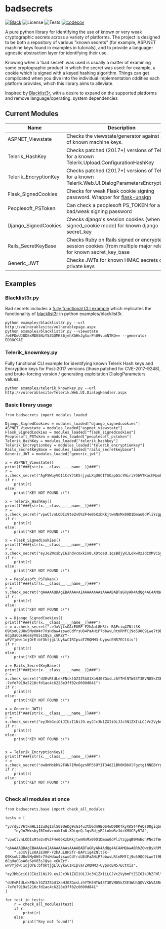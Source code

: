 # badsecrets
[![Black](https://img.shields.io/badge/code%20style-black-000000.svg)](https://github.com/psf/black)
![License](https://img.shields.io/badge/license-GPLv3-FF8400.svg)
![Tests](https://github.com/blacklanternsecurity/badsecrets/actions/workflows/tests.yaml/badge.svg?branch=main)
[![codecov](https://codecov.io/gh/blacklanternsecurity/badsecrets/branch/main/graph/badge.svg?token=2PAE7NUM07)](https://codecov.io/gh/blacklanternsecurity/badsecrets)


A pure python library for identifying the use of known or very weak cryptographic secrets across a variety of platforms. The project is designed to be both a repository of various "known secrets" (for example, ASP.NET machine keys found in examples in tutorials), and to provide a language-agnostic abstraction layer for identifying their use.  

Knowing when a 'bad secret' was used is usually a matter of examining some cryptographic product in which the secret was used: for example, a cookie which is signed with a keyed hashing algorithm. Things can get complicated when you dive into the individual implementation oddities each platform provides, which this library aims to alleviate. 

Inspired by [Blacklist3r](https://github.com/NotSoSecure/Blacklist3r), with a desire to expand on the supported platforms and remove language/operating. system dependencies 

## Current Modules

| Name     | Description |
| ----------- | ----------- |
| ASPNET_Viewstate      | Checks the viewstate/generator against a list of known machine keys. |
| Telerik_HashKey   | Checks patched (2017+) versions of Telerik UI for a known Telerik.Upload.ConfigurationHashKey |
| Telerik_EncryptionKey   | Checks patched (2017+) versions of Telerik UI for a known Telerik.Web.UI.DialogParametersEncryptionKey |
| Flask_SignedCookies  | Checks for weak Flask cookie signing password. Wrapper for [flask-unsign](https://github.com/Paradoxis/Flask-Unsign) |
| Peoplesoft_PSToken  | Can check a peoplesoft PS_TOKEN for a bad/weak signing password |
| Django_SignedCookies   | Checks django's session cookies (when in signed_cookie mode) for known django secret_key |
| Rails_SecretKeyBase   | Checks Ruby on Rails signed or encrypted session cookies (from multiple major releases) for known secret_key_base |
| Generic_JWT | Checks JWTs for known HMAC secrets or RSA private keys |

## Examples


### Blacklist3r.py

Bad secrets includes a [fully functional CLI example](https://github.com/blacklanternsecurity/badsecrets/blob/dev/examples/blacklist3r.py) which replicates the functionality of [blacklist3r](https://github.com/NotSoSecure/Blacklist3r) in python examples/blacklist3r. 

```
python examples/blacklist3r.py --url http://vulnerablesite/vulnerablepage.aspx
python examples/blacklist3r.py --viewstate /wEPDwUJODExMDE5NzY5ZGQMKS6jehX5HkJgXxrPh09vumNTKQ== --generator EDD8C9AE
```


### Telerik_knownkey.py

Fully functional CLI example for identifying known Telerik Hash keys and Encryption keys for Post-2017 versions (those patched for CVE-2017-9248), and brute-forcing version / generating exploitation DialogParameters values.

```
python examples/telerik_knownkey.py --url http://vulnerablesite/Telerik.Web.UI.DialogHandler.aspx
```

### Basic library usage


```
from badsecrets import modules_loaded

Django_SignedCookies = modules_loaded["django_signedcookies"]
ASPNET_Viewstate = modules_loaded["aspnet_viewstate"]
Flask_SignedCookies = modules_loaded["flask_signedcookies"]
Peoplesoft_PSToken = modules_loaded["peoplesoft_pstoken"]
Telerik_HashKey = modules_loaded["telerik_hashkey"]
Telerik_EncryptionKey = modules_loaded["telerik_encryptionkey"]
Rails_SecretKeyBase = modules_loaded["rails_secretkeybase"]
Generic_JWT = modules_loaded["generic_jwt"]

x = ASPNET_Viewstate()
print(f"###{str(x.__class__.__name__)}###")
r = x.check_secret("AgF5WuyVO11CsYJ1K5rjyuLXqUGCITSOapG1cYNiriYQ6VTKochMpn8ws4eJRvft81nQIA==","EDD8C9AE")
if r:
    print(r)
else:
    print("KEY NOT FOUND :(")

x = Telerik_HashKey()
print(f"###{str(x.__class__.__name__)}###")
r = x.check_secret("vpwClvnLODIx9te2vO%2F4e06KzbKkjtwmNnMx09D1Dmau0dPliYzgpqB9MnEqhPNe3fWemQyH25eLULJi8KiYHXeHvjfS1TZAL2o5Gku1gJbLuqusRXZQYTNlU2Aq4twXO0o0CgVUTfknU89iw0ceyaKjSteOhxGvaE3VEDfiKDd8%2B9j9vD3qso0mLMqn%2Btxirc%2FkIq5oBbzOCgMrJjkaPMa2SJpc5QI2amffBJ%2BsAN25VH%2BwabEJXrjRy%2B8NlYCoUQQKrI%2BEzRSdBsiMOxQTD4vz2TCjSKrK5JEeFMTyE7J39MhXFG38Bq%2FZMDO%2FETHHdsBtTTkqzJ2odVArcOzrce3Kt2%2FqgTUPW%2BCjFtkSNmh%2FzlB9BhbxB1kJt1NkNsjywvP9j7PvNoOBJsa8OwpEyrPTT3Gm%2BfhDwtjvwpvN7l7oIfbcERGExAFrAMENOOt4WGlYhF%2F8c9NcDv0Bv3YJrJoGq0rRurXSh9kcwum9nB%2FGWcjPikqTDm6p3Z48hEnQCVuJNkwJwIKEsYxJqCL95IEdX3PzR81zf36uXPlEa3YdeAgM1RD8YGlwlIXnrLhvMbRvQW0W9eoPzE%2FjP68JGUIZc1TwTQusIWjnuVubFTEUMDLfDNk12tMwM9mfnwT8lWFTMjv9pF70W5OtO7gVN%2BOmCxqAuQmScRVExNds%2FF%2FPli4oxRKfgI7FhAaC%2Fu1DopZ6vvBdUq1pBQE66fQ9SnxRTmIClCpULUhNO90ULTpUi9ga2UtBCTzI8z6Sb6qyQ52NopNZMFdrn9orzdP8oqFeyYpF%2BQEtbp%2F5AMENkFkWUxHZn8NoSlO8P6G6ubSyDdY4QJPaFS4FxNhhm85WlZC9xfEZ1AGSSBOu9JJVYiKxXnL1yYLqrlWp5mfBHZeUBwEa%2FMjGxZEVYDhXo4PiU0jxN7fYmjaobp3DSgA5H3BcFuNG5d8CUnOlQcEie5b%2BUHOpI9zAk7qcuEUXbaZ5Mvh0t2jXCRALRKYDyBdbHlWAFo10dTIM6L3aSTM5uEz9%2FalXLXoWlMo7dTDpuO5bBfTq7YkoPExL3g3JJX47UhuLq85i3%2Bzxfvd7r%2Fmid69kbD3PnX%2Bj0QxaiShhyOZg6jl1HMeRRXvZap3FPCIfxbCf7j2TRqB5gYefBIIdGYjrdiL6HS8SbjXcROMwh2Fxnt505X4jmkmDcGmneU3z%2B84TSSFewcSpxGEGvHVkkU4OaT6vyFwsxCmdrR187tQZ7gn3ZkAiTps%2FfOPcL5QWXja06Z%2FHT3zboq6Hj9v9NBHzpC1eAK0YN8r4V2UMI3P0%2FsIPQYXhovoeLjJwq6snKZTX37ulE1mbS1uOY%2BZrvFYbLN5DdNL%2B%2Bl%2F%2BcWIpc0RSYBLo19xHpKeoeLjU2sxaYzK%2B92D4zKANdPPvsHPqJD1Y%2FBwCL%2FfZKaJfRK9Bj09ez1Z1ixTEKjIRCwuxijnJGq33faZchbwpMPpTfv43jEriGwXwoqOo9Mbj9ggPAil7O81XZxNT4vv4RoxXTN93V100rt3ClXauL%2BlNID%2BseN2CEZZqnygpTDf2an%2FVsmJGJJcc0goW3l43mhx2U79zeuT94cFPGpvITEbMtjmuNsUbOBuw6nqm5rAs%2FxjIsDRqfQxGQWfS0kuwuU6RRmiME2Ps0NrBENIbZzcbgw6%2BRIwClWkvEG%2BK%2FPdcAdfmRkAPWUNadxnhjeU2jNnzI1yYNIOhziUBPxgFEcAT45E7rWvf8ghT08HZvphzytPmD%2FxuvJaDdRgb6a30TjSpa7i%2BEHkIMxM5eH1kiwhN6xkTcBsJ87epGdFRWKhTGKYwCbaYid1nRs7%2BvQEU7MRYghok8KMTueELipohm3otuKo8V4a7w4TgTSBvPE%2BLPLJRwhM8KcjGlcpzF1NowRo6zeJJhbdPpouUH2NJzDcp7P4uUuUB9Cxt9B986My6zDnz1eyBvRMzj7TABfmfPFPoY3RfzBUzDm%2FA9lOGsM6d9WZj2CH0WxqiLDGmP1Ts9DWX%2FsYyqEGK5R1Xpnp7kRIarPtYliecp50ZIH6nqSkoCBllMCCE6JN%2BdoXobTpulALdmQV0%2Bppv%2FAjzIJrTHgX7jwRGEAeRgAxTomtemmIaH5NtV7xt8XS%2BqwghdJl1D06%2FWhpMtJ1%2FoQGoJ0%2F7ChYyefyAfsiQNWsO66UNVyl71RVPwATnbRO5K5mtxn0M2wuXXpAARNh6pQTcVX%2FTJ4jmosyKwhI6I870NEOsSaWlKVyOdb97C3Bt0pvzq8BagV5FMsNtJKmqIIM0HRkMkalIyfow9iS%2B5xGN5eKM8NE4E6hO4CvmpG%2BH2xFHTSNzloV0FjLdDmj5UfMjhUuEb3rkKK1bGAVaaherp6Ai6N4YJQzh%2FDdpo6al95EZN2OYolzxitgDgsWVGhMvddyQTwnRqRY04hdVJTwdhi4TiCPbLJ1Wcty2ozy6VDs4w77EOAQ5JnxUmDVPA3vXmADJZR0hIJEsuxXfYg%2BRIdV4fzGunV4%2B9jpiyM9G11iiesURK82o%2BdcG7FaCkkun2K2bvD6qGcL61uhoxNeLVpAxjrRjaEBrXsexZ9rExpMlFD8e3NM%2B0K0LQJvdEvpWYS5UTG9cAbNAzBs%3DpDsPXFGf2lEMcyGaK1ouARHUfqU0fzkeVwjXU9ORI%2Fs%3D")
if r:  
    print(r)
else:
    print("KEY NOT FOUND :(")

x = Flask_SignedCookies()
print(f"###{str(x.__class__.__name__)}###")
r = x.check_secret("eyJoZWxsbyI6IndvcmxkIn0.XDtqeQ.1qsBdjyRJLokwRzJdzXMVCSyRTA")
if r:
    print(r)
else:
    print("KEY NOT FOUND :(")

x = Peoplesoft_PSToken()
print(f"###{str(x.__class__.__name__)}###")
r = x.check_secret("qAAAAAQDAgEBAAAAvAIAAAAAAAAsAAAABABTaGRyAk4AdQg4AC4AMQAwABSpxUdcNT67zqSLW1wY5/FHQd1U6mgAAAAFAFNkYXRhXHicHYfJDUBQAESfJY5O2iDWgwIsJxHcxdaApTvFGX8mefPmAVzHtizta2MSrCzsXBxsnOIt9yo6GvyekZqJmZaBPCUmVUMS2c9MjCmJKLSR/u+laUGuzwdaGw3o")
if r:
    print(r)
else:
    print("KEY NOT FOUND :(")

x = Django_SignedCookies()
print(f"###{str(x.__class__.__name__)}###")
r = x.check_secret(".eJxVjLsOAiEURP-F2hAuL8HSfr-BAPciq4ZNlt3K-O9KsoU2U8w5My8W4r7VsHdaw4zswoCdfrsU84PaAHiP7bbwvLRtnRMfCj9o59OC9Lwe7t9Bjb2OtbMkAEGQtQjekykmJy9JZIW-6CgUaCGsA6eSyV65s1Qya_xGKZrY-wPVYjdw:1ojOrE:bfOktjgLlUykwCIRIpvaTZRQMM3-UypscEN57ECtXis")
if r:
    print(r)
else:
    print("KEY NOT FOUND :(")

x = Rails_SecretKeyBase()
print(f"###{str(x.__class__.__name__)}###")
r = x.check_secret("dUEvRldLekFNcklGZ3ZSbU1XaHJ0ZGxsLzhYTHlNTW43T3BVN05kZXE3WUhQOVVKbVA3Rm5WaSs5eG5QQ1VIRVBzeDFNTnNpZ0xCM1FKbzFZTEJISzhaNzFmVGYzME0waDFURVpCYm5TQlJFRmRFclYzNUZhR3VuN29PMmlkVHBrRi8wb3AwZWgvWmxObkFOYnpkeHR1YWpWZ3lnN0Y4ZW9xSk9LNVlQd0U4MmFsbWtLZUI5VzkzRkM4YXBFWXBWLS15L00xME1nVFp2ZTlmUWcxZVlpelpnPT0=--7efe7919a5210cfd1ac4c6228e3ff82c0600d841")
if r:
    print(r)
else:
    print("KEY NOT FOUND :(")

x = Generic_JWT()
print(f"###{str(x.__class__.__name__)}###")
r = x.check_secret("eyJhbGciOiJIUzI1NiJ9.eyJJc3N1ZXIiOiJJc3N1ZXIiLCJVc2VybmFtZSI6IkJhZFNlY3JldHMiLCJleHAiOjE1OTMxMzM0ODMsImlhdCI6MTQ2NjkwMzA4M30.ovqRikAo_0kKJ0GVrAwQlezymxrLGjcEiW_s3UJMMCo")
if r:
    print(r)
else:
    print("KEY NOT FOUND :(")
    
    
x = Telerik_EncryptionKey()
print(f"###{str(x.__class__.__name__)}###")
r = x.check_secret("owOnMokk%2F4N7IMo6gznRP56OYIT34dZ1Bh0KBbXlFgztgiNNEBYrgWRYDBkDlX8BIFYBcBztC3NMwoT%2FtNF%2Ff2nCsA37ORIgfBem1foENqumZvmcTpQuoiXXbMWW8oDjs270y6LDAmHhCRsl4Itox4NSBwDgMIOsoMhNrMigV7o7jlgU16L3ezISSmVqFektKmu9qATIXme63u4IKk9UL%2BGP%2Fk3NPv9MsTEVH1wMEf4MApH5KfWBX96TRIc9nlp3IE5BEWNMvI1Gd%2BWXbY5cSY%2Buey2mXQ%2BAFuXAernruJDm%2BxK8ZZ09TNsn5UREutvNtFRrePA8tz3r7p14yG756E0vrU7uBz5TQlTPNUeN3shdxlMK5Qzw1EqxRZmjhaRpMN0YZgmjIpzFgrTnT0%2Bo0f6keaL8Z9TY8vJN8%2BEUPoq%2F7AJiHKm1C8GNc3woVzs5mJKZxMUP398HwGTDv9KSwwkSpHeXFsZofbaWyG0WuNldHNzM%2FgyWMsnGxY6S086%2F477xEQkWdWG5UE%2FowesockebyTTEn3%2B%2FqiVy%2FIOxXvMpvrLel5nVY%2FSouHp5n2URRyRsfo%2B%2BOXJZo7yxKQoYBSSkmxdehJqKJmbgxNp5Ew8m89xAS5g99Hzzg382%2BxFp8yoDVZMOiTEuw0J%2B4G6KizqRW9cis%2FELd0aDE1V7TUuJnFrX%2BlCLOiv100tKpeJ0ePMOYrmvSn0wx7JhswNuj%2BgdKqvCnMSLakGWiOHxu5m9Qqdm3s5sk7nsaxMkh8IqV%2BSzB9A2K1kYEUlY40II1Wun67OSdLlYfdCFQk4ED0N%2BV4kES%2F1xpGiaPhxjboFiiV%2BkvCyJfkuotYuN%2B42CqFyAyepXPA%2BR5jVSThT6OIN2n1UahUnrD%2BwKKGMA9QpVPTSiGLen2KSnJtXISbrl2%2BA2AnQNH%2BMEwYVNjseM0%2BAosbgVfNde2ukMyugo%2FRfrRM27cbdVlE0ms0uXhlgKAYJ2ZN54w1tPWhpGxvZtB0keWpZan0YPh8CBgzsAIMa04HMYLCtgUTqxKqANoKXSy7VIJUzg3fl%2F2WUELjpXK9gRcgexNWDNB1E0rHd9PUo0PvpB4fxSrRpb1LRryipqsuoJ8mrpOVrVMvjracBvtoykK3GrN%2FDUlXkSG%2FAeBQN7HwDJ9QPi3AtEOohp78Op3nmbItXo7IJUSjzBNzUYR8YPj6Ud7Fje9LZSwMBngvgx%2BOKy6HsV4ofOAU2%2FK1%2BfxI0KkCeoSso9NJHWgBD7ijfXUa1Hrc%2FuNU3mTlSSVp3VStQrJbQCkr4paaHYWeeO4pRZCDSBNUzs9qq3TDePwpEQc4QROrw5htdniRk26lFIFm%2Fzk2nC77Pg%2BrkRC1W%2BlRv0lyXsmXVBCe8F1szpWXHCxHNAJwKH%2FBb%2BV1k6AXFXVWPW5vADbXUvRu0s6KLaqu6a0KCB7dt3K2Ni%2FI6O%2FmISYXzknbMrwwakNfajbRF2ibodgR9R9xvoCoCXa3ka7%2Fejr%2BmsZ2HvPKUAffd2fNIWCQrejfpuIoOWiYx6ufN8E41HetCbYfvsI6JQfPOEdOYWI2px%2BLdfO3Nybq99%2BRSQOhjNZakBP54ozlCUfwgpLOmTBwsswZexv1RK5MIi8%2FWtjlJ%2FKjkYxdkFUlwggGS2xDwzcyl2%2FakNCQ5YmxjU8cRY7jZQRMo%2F8uTw5qa2MNZPaQGI18uRgr0i%2FTX3t57fJYCpMLXSaUKIdO7O%2FCQhIyGTS6KrPN%2B3%2FgUb%2BPQ1viGhpnWfGEYF9vhIlK57z8G8G82UQ3DpttD7M8mQ0KsmCOq75ECx9CWrWGk51vADlm%2BLEZ5oWjVMs%2FThki40B7tL7gzFrBuQksWXYeubMzZfFo4ZQ49di4wupHG5kRsyL2fJUzgpaLDP%2BSe6%2FjCnc52C7lZ3Ls0cHJVf9HRwDNXWM%2B4h8donNy5637QWK%2BV7mlH%2FL4xBZCfU9l6sIz%2FWHMtRaQprEem6a%2FRwPRDBiP65I2EwZLKGY8I%2F1uXJncwC8egLu82JY9maweI0VmJSmRcTf0evxqqe7vc9MqpsUlpSVNh4bFnxVIo5E4PGX70kVaTFe0vu1YdGKmFX5PLvkmWIf%2FnwfgPMqYsa0%2F09trboJ5LGDEQRXSBb7ldG%2FwLdOiqocYKAb91SMpn1fXVPBgkPM27QZxHnSAmWVbJR2%2FIhO%2BIVNzkgFAJlptiEPPPTxuBh%2BTT7CaIQE3oZbbJeQKvRkrt4bawTCOzciU%2F1zFGxubTJTSyInjQ8%2F1tVo7KjnxPKqGSfwZQN%2FeWL6R%2FpvCb%2BE6D4pdyczoJRUWsSNXNnA7QrdjgGNWhyOMiKvkDf3RD4mrXbul18WYVTsLyp0hvQsbdwBWOh7VlwfrWdy%2BklsttFi%2B%2BadKR7DbwjLTcxvdNpTx1WJhXROR8jwW26VEYSXPVqWnYvfyZo4DojKHMSDMbAakbuSJdkGP1d5w0AYbKlAcVQOqp9hbAvfwwLy4ErdIsOg0YEeCcnQVRAXwaCI9JvWWmM%2FzYJzE3X45A6lU9Pe7TAbft810MYh7lmV6Keb5HI6qXFiD%2B8khBZqi%2FsK6485k0a86aWLxOb4Eqnoc41x%2BYPv5CWfvP6cebsENo%3D%2BIUg0f64C4y77N4FZ6C82m5wMpvDQIHqx0ZFIHLhwMg%3D")
if r:
    print(r)
else:
    print("KEY NOT FOUND :(")
    
```



### Check all modules at once

```
from badsecrets.base import check_all_modules

tests = [
    "yJrdyJV6tkmHLII2uDq1Sl509UeDg9xGI4u3tb6dm9BQS4wD08KTkyXKST4PeQs00giqSA==",
    "eyJoZWxsbyI6IndvcmxkIn0.XDtqeQ.1qsBdjyRJLokwRzJdzXMVCSyRTA",
    "vpwClvnLODIx9te2vO%2F4e06KzbKkjtwmNnMx09D1Dmau0dPliYzgpqB9MnEqhPNe3fWemQyH25eLULJi8KiYHXeHvjfS1TZAL2o5Gku1gJbLuqusRXZQYTNlU2Aq4twXO0o0CgVUTfknU89iw0ceyaKjSteOhxGvaE3VEDfiKDd8%2B9j9vD3qso0mLMqn%2Btxirc%2FkIq5oBbzOCgMrJjkaPMa2SJpc5QI2amffBJ%2BsAN25VH%2BwabEJXrjRy%2B8NlYCoUQQKrI%2BEzRSdBsiMOxQTD4vz2TCjSKrK5JEeFMTyE7J39MhXFG38Bq%2FZMDO%2FETHHdsBtTTkqzJ2odVArcOzrce3Kt2%2FqgTUPW%2BCjFtkSNmh%2FzlB9BhbxB1kJt1NkNsjywvP9j7PvNoOBJsa8OwpEyrPTT3Gm%2BfhDwtjvwpvN7l7oIfbcERGExAFrAMENOOt4WGlYhF%2F8c9NcDv0Bv3YJrJoGq0rRurXSh9kcwum9nB%2FGWcjPikqTDm6p3Z48hEnQCVuJNkwJwIKEsYxJqCL95IEdX3PzR81zf36uXPlEa3YdeAgM1RD8YGlwlIXnrLhvMbRvQW0W9eoPzE%2FjP68JGUIZc1TwTQusIWjnuVubFTEUMDLfDNk12tMwM9mfnwT8lWFTMjv9pF70W5OtO7gVN%2BOmCxqAuQmScRVExNds%2FF%2FPli4oxRKfgI7FhAaC%2Fu1DopZ6vvBdUq1pBQE66fQ9SnxRTmIClCpULUhNO90ULTpUi9ga2UtBCTzI8z6Sb6qyQ52NopNZMFdrn9orzdP8oqFeyYpF%2BQEtbp%2F5AMENkFkWUxHZn8NoSlO8P6G6ubSyDdY4QJPaFS4FxNhhm85WlZC9xfEZ1AGSSBOu9JJVYiKxXnL1yYLqrlWp5mfBHZeUBwEa%2FMjGxZEVYDhXo4PiU0jxN7fYmjaobp3DSgA5H3BcFuNG5d8CUnOlQcEie5b%2BUHOpI9zAk7qcuEUXbaZ5Mvh0t2jXCRALRKYDyBdbHlWAFo10dTIM6L3aSTM5uEz9%2FalXLXoWlMo7dTDpuO5bBfTq7YkoPExL3g3JJX47UhuLq85i3%2Bzxfvd7r%2Fmid69kbD3PnX%2Bj0QxaiShhyOZg6jl1HMeRRXvZap3FPCIfxbCf7j2TRqB5gYefBIIdGYjrdiL6HS8SbjXcROMwh2Fxnt505X4jmkmDcGmneU3z%2B84TSSFewcSpxGEGvHVkkU4OaT6vyFwsxCmdrR187tQZ7gn3ZkAiTps%2FfOPcL5QWXja06Z%2FHT3zboq6Hj9v9NBHzpC1eAK0YN8r4V2UMI3P0%2FsIPQYXhovoeLjJwq6snKZTX37ulE1mbS1uOY%2BZrvFYbLN5DdNL%2B%2Bl%2F%2BcWIpc0RSYBLo19xHpKeoeLjU2sxaYzK%2B92D4zKANdPPvsHPqJD1Y%2FBwCL%2FfZKaJfRK9Bj09ez1Z1ixTEKjIRCwuxijnJGq33faZchbwpMPpTfv43jEriGwXwoqOo9Mbj9ggPAil7O81XZxNT4vv4RoxXTN93V100rt3ClXauL%2BlNID%2BseN2CEZZqnygpTDf2an%2FVsmJGJJcc0goW3l43mhx2U79zeuT94cFPGpvITEbMtjmuNsUbOBuw6nqm5rAs%2FxjIsDRqfQxGQWfS0kuwuU6RRmiME2Ps0NrBENIbZzcbgw6%2BRIwClWkvEG%2BK%2FPdcAdfmRkAPWUNadxnhjeU2jNnzI1yYNIOhziUBPxgFEcAT45E7rWvf8ghT08HZvphzytPmD%2FxuvJaDdRgb6a30TjSpa7i%2BEHkIMxM5eH1kiwhN6xkTcBsJ87epGdFRWKhTGKYwCbaYid1nRs7%2BvQEU7MRYghok8KMTueELipohm3otuKo8V4a7w4TgTSBvPE%2BLPLJRwhM8KcjGlcpzF1NowRo6zeJJhbdPpouUH2NJzDcp7P4uUuUB9Cxt9B986My6zDnz1eyBvRMzj7TABfmfPFPoY3RfzBUzDm%2FA9lOGsM6d9WZj2CH0WxqiLDGmP1Ts9DWX%2FsYyqEGK5R1Xpnp7kRIarPtYliecp50ZIH6nqSkoCBllMCCE6JN%2BdoXobTpulALdmQV0%2Bppv%2FAjzIJrTHgX7jwRGEAeRgAxTomtemmIaH5NtV7xt8XS%2BqwghdJl1D06%2FWhpMtJ1%2FoQGoJ0%2F7ChYyefyAfsiQNWsO66UNVyl71RVPwATnbRO5K5mtxn0M2wuXXpAARNh6pQTcVX%2FTJ4jmosyKwhI6I870NEOsSaWlKVyOdb97C3Bt0pvzq8BagV5FMsNtJKmqIIM0HRkMkalIyfow9iS%2B5xGN5eKM8NE4E6hO4CvmpG%2BH2xFHTSNzloV0FjLdDmj5UfMjhUuEb3rkKK1bGAVaaherp6Ai6N4YJQzh%2FDdpo6al95EZN2OYolzxitgDgsWVGhMvddyQTwnRqRY04hdVJTwdhi4TiCPbLJ1Wcty2ozy6VDs4w77EOAQ5JnxUmDVPA3vXmADJZR0hIJEsuxXfYg%2BRIdV4fzGunV4%2B9jpiyM9G11iiesURK82o%2BdcG7FaCkkun2K2bvD6qGcL61uhoxNeLVpAxjrRjaEBrXsexZ9rExpMlFD8e3NM%2B0K0LQJvdEvpWYS5UTG9cAbNAzBs%3DpDsPXFGf2lEMcyGaK1ouARHUfqU0fzkeVwjXU9ORI%2Fs%3D",
    "qAAAAAQDAgEBAAAAvAIAAAAAAAAsAAAABABTaGRyAk4AdQg4AC4AMQAwABRhZGwcBykRPNQv++kTK0KePPqVVGgAAAAFAFNkYXRhXHicHYc7DkBQAATnIUqVa3jxLRzApxJBrxA18bmdw1l2k9nZG/Bcxxjt4/An3NnYOVlZOMRL7ld0NAQ9IzUTMy0DeUpMqkYkso+ZGFNiKbRW//Pyb0Guzwtozw4Q",
    ".eJxVjLsOAiEURP-F2hAuL8HSfr-BAPciq4ZNlt3K-O9KsoU2U8w5My8W4r7VsHdaw4zswoCdfrsU84PaAHiP7bbwvLRtnRMfCj9o59OC9Lwe7t9Bjb2OtbMkAEGQtQjekykmJy9JZIW-6CgUaCGsA6eSyV65s1Qya_xGKZrY-wPVYjdw:1ojOrE:bfOktjgLlUykwCIRIpvaTZRQMM3-UypscEN57ECtXis",
    "eyJhbGciOiJIUzI1NiJ9.eyJJc3N1ZXIiOiJJc3N1ZXIiLCJVc2VybmFtZSI6IkJhZFNlY3JldHMiLCJleHAiOjE1OTMxMzM0ODMsImlhdCI6MTQ2NjkwMzA4M30.ovqRikAo_0kKJ0GVrAwQlezymxrLGjcEiW_s3UJMMCo",
    "dUEvRldLekFNcklGZ3ZSbU1XaHJ0ZGxsLzhYTHlNTW43T3BVN05kZXE3WUhQOVVKbVA3Rm5WaSs5eG5QQ1VIRVBzeDFNTnNpZ0xCM1FKbzFZTEJISzhaNzFmVGYzME0waDFURVpCYm5TQlJFRmRFclYzNUZhR3VuN29PMmlkVHBrRi8wb3AwZWgvWmxObkFOYnpkeHR1YWpWZ3lnN0Y4ZW9xSk9LNVlQd0U4MmFsbWtLZUI5VzkzRkM4YXBFWXBWLS15L00xME1nVFp2ZTlmUWcxZVlpelpnPT0=--7efe7919a5210cfd1ac4c6228e3ff82c0600d841"
]

for test in tests:
    r = check_all_modules(test)
    if r:
        print(r)
    else:
        print("Key not found!")
```
